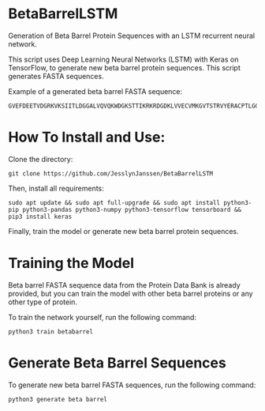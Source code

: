 # BetaBarrelLSTM
Generation of Beta Barrel Protein Sequences with an LSTM recurrent neural network. 

This script uses Deep Learning Neural Networks (LSTM) with Keras on TensorFlow, to generate new beta barrel protein sequences. This script generates FASTA sequences.

Example of a generated beta barrel FASTA sequence:
```
GVEFDEETVDGRKVKSIITLDGGALVQVQKWDGKSTTIKRKRDGDKLVVECVMKGVTSTRVYERACPTLGGVGNQTTVDNGPDNSGGGDNVNGVAVGFVVVVPGGGTVGSTVGGGVISGVGGVTVDVTTIRVNIVVGRSVGTVVVDTTTVGTTIDSGDTNTVDGDDGTVTKAGGVRVDVVNFVGVGEGVNVPSLLVDKNVVIVRGTDGVNPGVRSYDG
```

# How To Install and Use:
Clone the directory:
```
git clone https://github.com/JesslynJanssen/BetaBarrelLSTM
```
Then, install all requirements:
```
sudo apt update && sudo apt full-upgrade && sudo apt install python3-pip python3-pandas python3-numpy python3-tensorflow tensorboard && pip3 install keras
```
Finally, train the model or generate new beta barrel protein sequences. 

# Training the Model
Beta barrel FASTA sequence data from the Protein Data Bank is already provided, but you can train the model with other beta barrel proteins or any other type of protein. 

To train the network yourself, run the following command:
```
python3 train betabarrel
```

# Generate Beta Barrel Sequences 
To generate new beta barrel FASTA sequences, run the following command:
```
python3 generate beta barrel 
```
